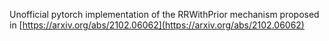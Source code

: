 Unofficial pytorch implementation of the RRWithPrior mechanism proposed in [https://arxiv.org/abs/2102.06062](https://arxiv.org/abs/2102.06062)
